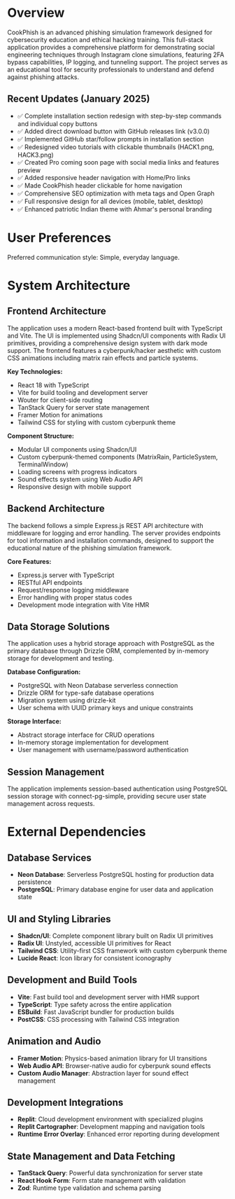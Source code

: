 # Overview

CookPhish is an advanced phishing simulation framework designed for cybersecurity education and ethical hacking training. This full-stack application provides a comprehensive platform for demonstrating social engineering techniques through Instagram clone simulations, featuring 2FA bypass capabilities, IP logging, and tunneling support. The project serves as an educational tool for security professionals to understand and defend against phishing attacks.

## Recent Updates (January 2025)
- ✅ Complete installation section redesign with step-by-step commands and individual copy buttons
- ✅ Added direct download button with GitHub releases link (v3.0.0)
- ✅ Implemented GitHub star/follow prompts in installation section
- ✅ Redesigned video tutorials with clickable thumbnails (HACK1.png, HACK3.png)
- ✅ Created Pro coming soon page with social media links and features preview
- ✅ Added responsive header navigation with Home/Pro links
- ✅ Made CookPhish header clickable for home navigation
- ✅ Comprehensive SEO optimization with meta tags and Open Graph
- ✅ Full responsive design for all devices (mobile, tablet, desktop)
- ✅ Enhanced patriotic Indian theme with Ahmar's personal branding

# User Preferences

Preferred communication style: Simple, everyday language.

# System Architecture

## Frontend Architecture
The application uses a modern React-based frontend built with TypeScript and Vite. The UI is implemented using Shadcn/UI components with Radix UI primitives, providing a comprehensive design system with dark mode support. The frontend features a cyberpunk/hacker aesthetic with custom CSS animations including matrix rain effects and particle systems.

**Key Technologies:**
- React 18 with TypeScript
- Vite for build tooling and development server
- Wouter for client-side routing
- TanStack Query for server state management
- Framer Motion for animations
- Tailwind CSS for styling with custom cyberpunk theme

**Component Structure:**
- Modular UI components using Shadcn/UI
- Custom cyberpunk-themed components (MatrixRain, ParticleSystem, TerminalWindow)
- Loading screens with progress indicators
- Sound effects system using Web Audio API
- Responsive design with mobile support

## Backend Architecture
The backend follows a simple Express.js REST API architecture with middleware for logging and error handling. The server provides endpoints for tool information and installation commands, designed to support the educational nature of the phishing simulation framework.

**Core Features:**
- Express.js server with TypeScript
- RESTful API endpoints
- Request/response logging middleware
- Error handling with proper status codes
- Development mode integration with Vite HMR

## Data Storage Solutions
The application uses a hybrid storage approach with PostgreSQL as the primary database through Drizzle ORM, complemented by in-memory storage for development and testing.

**Database Configuration:**
- PostgreSQL with Neon Database serverless connection
- Drizzle ORM for type-safe database operations
- Migration system using drizzle-kit
- User schema with UUID primary keys and unique constraints

**Storage Interface:**
- Abstract storage interface for CRUD operations
- In-memory storage implementation for development
- User management with username/password authentication

## Session Management
The application implements session-based authentication using PostgreSQL session storage with connect-pg-simple, providing secure user state management across requests.

# External Dependencies

## Database Services
- **Neon Database**: Serverless PostgreSQL hosting for production data persistence
- **PostgreSQL**: Primary database engine for user data and application state

## UI and Styling Libraries
- **Shadcn/UI**: Complete component library built on Radix UI primitives
- **Radix UI**: Unstyled, accessible UI primitives for React
- **Tailwind CSS**: Utility-first CSS framework with custom cyberpunk theme
- **Lucide React**: Icon library for consistent iconography

## Development and Build Tools
- **Vite**: Fast build tool and development server with HMR support
- **TypeScript**: Type safety across the entire application
- **ESBuild**: Fast JavaScript bundler for production builds
- **PostCSS**: CSS processing with Tailwind CSS integration

## Animation and Audio
- **Framer Motion**: Physics-based animation library for UI transitions
- **Web Audio API**: Browser-native audio for cyberpunk sound effects
- **Custom Audio Manager**: Abstraction layer for sound effect management

## Development Integrations
- **Replit**: Cloud development environment with specialized plugins
- **Replit Cartographer**: Development mapping and navigation tools
- **Runtime Error Overlay**: Enhanced error reporting during development

## State Management and Data Fetching
- **TanStack Query**: Powerful data synchronization for server state
- **React Hook Form**: Form state management with validation
- **Zod**: Runtime type validation and schema parsing
